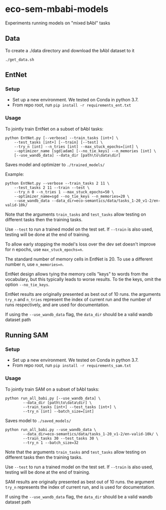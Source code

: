 # eco-sem-mbabi-models
Experiments running models on "mixed bAbI" tasks

## Data
To create a ./data directory and download the bAbI dataset to it
```
./get_data.sh
```

## EntNet

### Setup

- Set up a new environment. We tested on Conda in python 3.7.
- From repo root, run `pip install -r requirements_ent.txt`

### Usage

To jointly train EntNet on a subset of bAbI tasks: 

```
python EntNet.py [--verbose] --train_tasks [int+] \
    --test_tasks [int+] [--train] [--test] \
    --try_n [int] --n_tries [int] --max_stuck_epochs=[int] \
    --optimizer_name [sgd|adam] [--no_tie_keys] --n_memories [int] \
    [--use_wandb_data] --data_dir [path\to\data\dir]
```
Saves model and optimizer to `./trained_models/`

Example:
```
python EntNet.py --verbose --train_tasks 2 11 \
    --test_tasks 2 11 --train --test \
    --try_n 0 --n_tries 1 --max_stuck_epochs=50 \
    --optimizer_name=sgd --no_tie_keys --n_memories=20 \
    --use_wandb_data --data_dir=eco-semantics/data/tasks_1-20_v1-2/en-valid-10k/
```

Note that the arguments `train_tasks` and `test_tasks` allow testing on different tasks then the training tasks.

Use `--test` to run a trained model on the test set.
If `--train` is also used, testing will be done at the end of training. 

To allow early stopping the model's loss over the dev set
doesn't improve for n epochs, use `max_stuck_epochs=n`.

The standard number of memory cells in EntNet is 20.
To use a different number n, use `n_memories=n`. 

EntNet design allows tying the memory cells "keys" to words from the vocabulary,
but this typically leads to worse results. To tie the keys, omit the option `--no_tie_keys`.

EntNet results are originally presented as best out of 10 runs.
the arguments `try_n` and `n_tries` represent the index of current
run and the number of runs respectively, and are used for documentation.

If using the `--use_wandb_data` flag, the `data_dir` should be a valid wandb dataset path

## Running SAM

### Setup

- Set up a new environment. We tested on Conda in python 3.7.
- From repo root, run `pip install -r requirements_sam.txt`

### Usage

To jointly train SAM on a subset of bAbI tasks:

```
python run_all_babi.py [--use_wandb_data] \
        --data_dir [path\to\data\dir] \
        --train_tasks [int+] --test_tasks [int+] \
        --try_n [int] --batch_size=[int]
```
Saves model to `./saved_models/`

```
python run_all_babi.py --use_wandb_data \
        --data_dir=eco-semantics/data/tasks_1-20_v1-2/en-valid-10k/ \
        --train_tasks 30 --test_tasks 30 \
        --try_n 1 --batch_size=32
```

Note that the arguments `train_tasks` and `test_tasks` allow testing on different tasks then the training tasks.

Use `--test` to run a trained model on the test set.
If `--train` is also used, testing will be done at the end of training.

SAM results are originally presented as best out of 10 runs.
the argument `try_n` represents the index of current run, and is used for documentation.

If using the `--use_wandb_data` flag, the `data_dir` should be a valid wandb dataset path